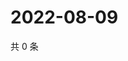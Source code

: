# 2022-08-09

共 0 条

<!-- BEGIN WEIBO -->
<!-- 最后更新时间 Tue Aug 09 2022 14:07:07 GMT+0800 (China Standard Time) -->

<!-- END WEIBO -->
